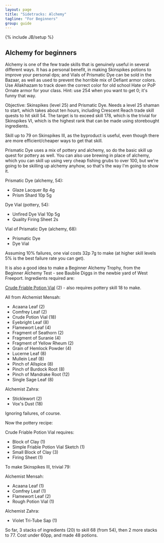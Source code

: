 ```yaml
---
layout: page
title: "Sidetracks: Alchemy"
tagline: "For Beginners"
group: guide
---
```

{% include JB/setup %}

Alchemy for beginners
---------------------

Alchemy is one of the few trade skills that is genuinely useful in several different ways.  It has a personal benefit, in making Skinspikes potions to improve your personal dps; and Vials of Prismatic Dye can be sold in the Bazaar, as well as used to prevent the horrible mix of Defiant armor colors.  Use Allakhazam to track down the correct color for old school Hate or PoP Ornate armor for your class.  Hint: use 254 when you want to get 0; it's funny that way.

Objective: Skinspikes (level 25) and Prismatic Dye.  Needs a level 25 shaman to start, which takes about ten hours, including Crescent Reach trade skill quests to hit skill 54.  The target is to exceed skill 178, which is the trivial for Skinspikes VI, which is the highest rank that can be made using storebought ingredients.

Skill up to 79 on Skinspikes III, as the byproduct is useful, even though there are more efficient/cheaper ways to get that skill.

Prismatic Dye uses a mix of pottery and alchemy, so do the basic skill up quest for pottery as well.  You can also use brewing in place of alchemy, which you can skill up using very cheap fishing grubs to over 100, but we're going to be skilling up alchemy anyhow, so that's the way I'm going to show it.

Prismatic Dye (alchemy, 54):

- Glaze Lacquer 8p 4g
- Prism Shard 10p 5g

Dye Vial (pottery, 54):

- Unfired Dye Vial 10p 5g
- Quality Firing Sheet 2s

Vial of Prismatic Dye (alchemy, 68):

- Prismatic Dye
- Dye Vial

Assuming 10% failures, one vial costs 32p 7g to make (at higher skill levels 5% is the best failure rate you can get).

It is also a good idea to make a Beginner Alchemy Trophy, from the Beginner Alchemy Test - see Baublie Diggs in the newbie yard of West Freeport.  Ingredients required are:

[Crude Friable Potion Vial](http://everquest.allakhazam.com/db/item.html?item=51339) (2)  - also requires pottery skill 18 to make.

All from Alchemist Mensah:

- Acaana Leaf (2)
- Comfrey Leaf (2)
- Crude Potion Vial (18)
- Eyebright Leaf (8)
- Flamewort Leaf (4)
- Fragment of Seathorn (2)
- Fragment of Suranie (4)
- Fragment of Yellow Rheum (2)
- Grain of Hemlock Powder (4)
- Lucerne Leaf (8)
- Mullein Leaf (8)
- Pinch of Allspice (8) 
- Pinch of Burdock Root (8)
- Pinch of Mandrake Root (12)
- Single Sage Leaf (8)

Alchemist Zahra:

- Sticklewort (2)
- Vox's Dust (18)

Ignoring failures, of course.

Now the pottery recipe:

Crude Friable Potion Vial requires:

- Block of Clay (1)  
- Simple Friable Potion Vial Sketch (1)
- Small Block of Clay (3)
- Firing Sheet (1)

To make Skinspikes III, trivial 79:

Alchemist Mensah:

- Acaana Leaf (1)
- Comfrey Leaf (1)
- Flamewort Leaf (2)
- Rough Potion Vial (1)

Alchemist Zahra:

- Violet Tri-Tube Sap (1)

So far, 3 stacks of ingredients (20) to skill 68 (from 54), then 2 more stacks to 77.  Cost under 60pp, and made 48 potions.

